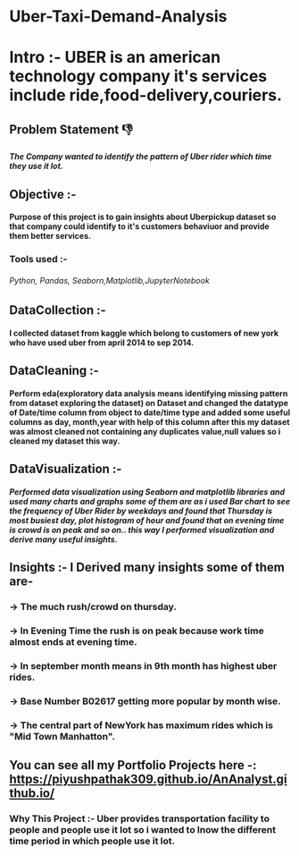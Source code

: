 # Uber-Taxi-Demand-Analysis

# Intro :- **UBER** is an american technology company it's services include ride,food-delivery,couriers.

## Problem Statement 👎
 ##### The Company wanted to identify the pattern of Uber rider which time they use it lot.
 
## Objective :-
#### Purpose of this project is to gain insights about Uberpickup dataset so that company could identify to it's customers behaviuor and provide them better services.

### Tools used :-
###### Python, Pandas, Seaborn,Matplotlib,JupyterNotebook

## DataCollection :-
#### I collected dataset from kaggle which belong to customers of new york who have used uber from april 2014 to sep 2014.

## DataCleaning :-
#### Perform eda(exploratory data analysis means identifying missing pattern from dataset exploring the dataset) on Dataset and changed the datatype of Date/time column from object to date/time type and added some useful columns as day, month,year with help of this column after this my dataset was almost cleaned not containing any duplicates value,null values so i cleaned my dataset this way.

## DataVisualization :-
##### Performed data visualization using Seaborn and matplotlib libraries and used many charts and graphs some of them are as i used Bar chart to see the frequency of Uber Rider by weekdays and found that Thursday is most busiest day, plot histogram of hour and found that on evening time is crowd is on peak and so on.. this way I performed visualization and derive many useful insights.

## Insights :- I Derived many insights some of them are-
### -> The much rush/crowd on thursday.
### -> In Evening Time the rush is on peak because work time almost ends at evening time.
### -> In september month means in 9th month has highest uber rides.
### -> Base Number B02617 getting more popular by month wise.
### -> The central part of NewYork has maximum rides which is "Mid Town Manhatton".

## You can see all my Portfolio Projects here -: https://piyushpathak309.github.io/AnAnalyst.github.io/


### Why This Project :- Uber provides transportation facility to people and people use it lot so i wanted to lnow the different time period in which people use it lot.

